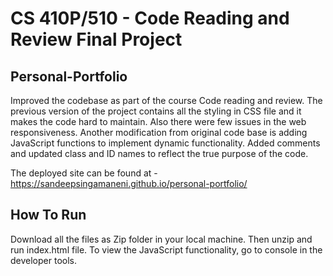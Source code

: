 # CS 410P/510 - Code Reading and Review Final Project

## Personal-Portfolio

Improved the codebase as part of the course Code reading and review. The previous version of the project contains all the styling in CSS file and it makes the code hard to maintain. Also there were few issues in the web responsiveness. Another modification from original code base is adding JavaScript functions to implement dynamic functionality. Added comments and updated class and ID names to reflect the true purpose of the code. 

The deployed site can be found at - https://sandeepsingamaneni.github.io/personal-portfolio/

## How To Run

Download all the files as Zip folder in your local machine. Then unzip and run index.html file. To view the JavaScript functionality, go to console in the developer tools.


